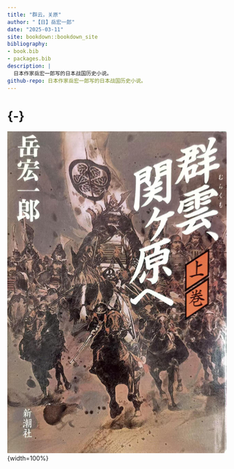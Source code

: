 ```yaml
--- 
title: "群云，关原"
author: "【日】岳宏一郎"
date: "2025-03-11"
site: bookdown::bookdown_site
bibliography:
- book.bib
- packages.bib
description: |
  日本作家岳宏一郎写的日本战国历史小说。
github-repo: 日本作家岳宏一郎写的日本战国历史小说。
---
```


# {-}
![](image/cover.jpg){width=100%}

